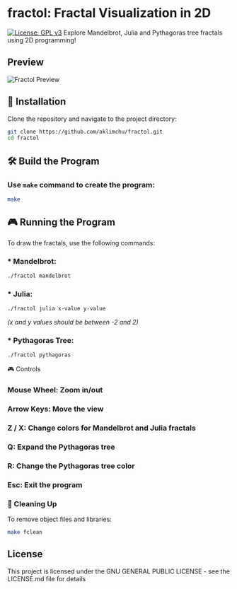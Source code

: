 # fractol: Fractal Visualization in 2D
[![License: GPL v3](https://img.shields.io/badge/License-GPLv3-blue.svg)](https://opensource.org/licenses/GPL-3.0)
Explore Mandelbrot, Julia and Pythagoras tree fractals using 2D programming!

## Preview
![Fractol Preview](link-to-screenshot.png)

## 🚀 Installation

Clone the repository and navigate to the project directory:
```bash
git clone https://github.com/aklimchu/fractol.git
cd fractol
```
## 🛠️ Build the Program

### Use `make` command to create the program:
```bash
make
```
## 🎮 Running the Program
To draw the fractals, use the following commands:

### * Mandelbrot:
```bash
./fractol mandelbrot
```
### * Julia:
```bash
./fractol julia x-value y-value
```
*(x and y values should be between -2 and 2)*

### * Pythagoras Tree:
```bash
./fractol pythagoras
```

🎮 Controls

### Mouse Wheel: Zoom in/out
### Arrow Keys: Move the view
### Z / X: Change colors for Mandelbrot and Julia fractals
### Q: Expand the Pythagoras tree
### R: Change the Pythagoras tree color
### Esc: Exit the program

### 🧹 Cleaning Up

To remove object files and libraries:
```bash
make fclean
```
## License

This project is licensed under the GNU GENERAL PUBLIC LICENSE - see the LICENSE.md file for details
